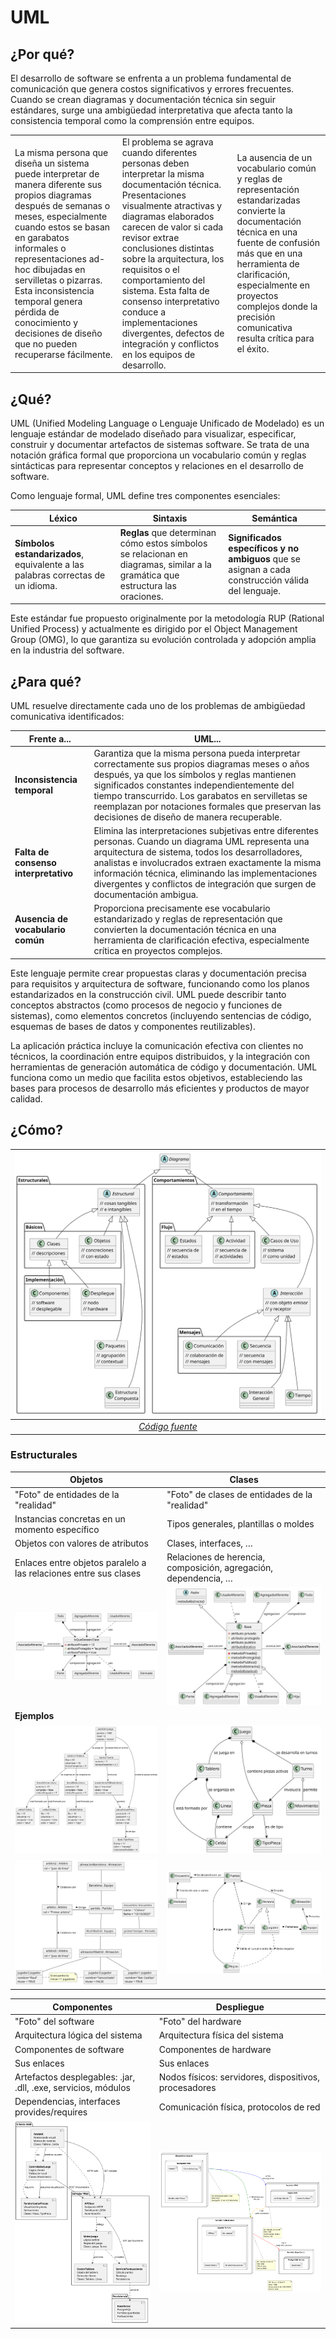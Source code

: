 # UML

## ¿Por qué?

El desarrollo de software se enfrenta a un problema fundamental de comunicación que genera costos significativos y errores frecuentes. Cuando se crean diagramas y documentación técnica sin seguir estándares, surge una ambigüedad interpretativa que afecta tanto la consistencia temporal como la comprensión entre equipos.

||||
|-|-|-|
La misma persona que diseña un sistema puede interpretar de manera diferente sus propios diagramas después de semanas o meses, especialmente cuando estos se basan en garabatos informales o representaciones ad-hoc dibujadas en servilletas o pizarras. Esta inconsistencia temporal genera pérdida de conocimiento y decisiones de diseño que no pueden recuperarse fácilmente.|El problema se agrava cuando diferentes personas deben interpretar la misma documentación técnica. Presentaciones visualmente atractivas y diagramas elaborados carecen de valor si cada revisor extrae conclusiones distintas sobre la arquitectura, los requisitos o el comportamiento del sistema. Esta falta de consenso interpretativo conduce a implementaciones divergentes, defectos de integración y conflictos en los equipos de desarrollo.|La ausencia de un vocabulario común y reglas de representación estandarizadas convierte la documentación técnica en una fuente de confusión más que en una herramienta de clarificación, especialmente en proyectos complejos donde la precisión comunicativa resulta crítica para el éxito.|

## ¿Qué?

UML (Unified Modeling Language o Lenguaje Unificado de Modelado) es un lenguaje estándar de modelado diseñado para visualizar, especificar, construir y documentar artefactos de sistemas software. Se trata de una notación gráfica formal que proporciona un vocabulario común y reglas sintácticas para representar conceptos y relaciones en el desarrollo de software.

Como lenguaje formal, UML define tres componentes esenciales: 

|Léxico|Sintaxis|Semántica|
|-|-|-|
|**Símbolos estandarizados**, equivalente a las palabras correctas de un idioma.|**Reglas** que determinan cómo estos símbolos se relacionan en diagramas, similar a la gramática que estructura las oraciones.|**Significados específicos y no ambiguos** que se asignan a cada construcción válida del lenguaje.|

Este estándar fue propuesto originalmente por la metodología RUP (Rational Unified Process) y actualmente es dirigido por el Object Management Group (OMG), lo que garantiza su evolución controlada y adopción amplia en la industria del software.

## ¿Para qué?

UML resuelve directamente cada uno de los problemas de ambigüedad comunicativa identificados:

|Frente a...|UML...|
|-|-|
|**Inconsistencia temporal**|Garantiza que la misma persona pueda interpretar correctamente sus propios diagramas meses o años después, ya que los símbolos y reglas mantienen significados constantes independientemente del tiempo transcurrido. Los garabatos en servilletas se reemplazan por notaciones formales que preservan las decisiones de diseño de manera recuperable.
|**Falta de consenso interpretativo**|Elimina las interpretaciones subjetivas entre diferentes personas. Cuando un diagrama UML representa una arquitectura de sistema, todos los desarrolladores, analistas e involucrados extraen exactamente la misma información técnica, eliminando las implementaciones divergentes y conflictos de integración que surgen de documentación ambigua.
|**Ausencia de vocabulario común**|Proporciona precisamente ese vocabulario estandarizado y reglas de representación que convierten la documentación técnica en una herramienta de clarificación efectiva, especialmente crítica en proyectos complejos.

Este lenguaje permite crear propuestas claras y documentación precisa para requisitos y arquitectura de software, funcionando como los planos estandarizados en la construcción civil. UML puede describir tanto conceptos abstractos (como procesos de negocio y funciones de sistemas), como elementos concretos (incluyendo sentencias de código, esquemas de bases de datos y componentes reutilizables).

La aplicación práctica incluye la comunicación efectiva con clientes no técnicos, la coordinación entre equipos distribuidos, y la integración con herramientas de generación automática de código y documentación. UML funciona como un medio que facilita estos objetivos, estableciendo las bases para procesos de desarrollo más eficientes y productos de mayor calidad.

## ¿Cómo?

<div align=center>

|![](/images/plantUMLModels/umlDiagrams.svg)
|:-:
|[*Código fuente*](/plantUMLModels/umlDiagrams.puml)

</div>

### Estructurales

<div align=center>

|Objetos|Clases|
|-|-|
|"Foto" de entidades de la "realidad"|"Foto" de clases de entidades de la "realidad"|
|Instancias concretas en un momento específico|Tipos generales, plantillas o moldes
|Objetos con valores de atributos|Clases, interfaces, …​
|Enlaces entre objetos paralelo a las relaciones entre sus clases|Relaciones de herencia, composición, agregación, dependencia, …​
|![](/images/plantUMLModels/objectDiagram.svg)|![](/images/plantUMLModels/classDiagram.svg)
|**Ejemplos**||
|![](/images/plantUMLModels/objectDiagramTetris.svg)|![](https://github.com/mmasias/pyTetris/blob/main/images/modelosUML/ModeloDominio.svg)
|![](https://github.com/mmasias/futbol/blob/main/imagenes/modelosUML/estadoInicial.svg)|![](https://github.com/mmasias/futbol/blob/main/imagenes/modelosUML/modeloDelDominio.svg)|


</div>

<div align=center>

|Componentes|Despliegue|
|-|-|
|"Foto" del software|"Foto" del hardware
|Arquitectura lógica del sistema|Arquitectura física del sistema
|Componentes de software|Componentes de hardware
|Sus enlaces|Sus enlaces
|Artefactos desplegables: .jar, .dll, .exe, servicios, módulos|Nodos físicos: servidores, dispositivos, procesadores
|Dependencias, interfaces provides/requires|Comunicación física, protocolos de red
|![](/images/plantUMLModels/componentDiagramTetris.svg)|![](/images/plantUMLModels/deploymentDiagramTetris.svg)


</div>